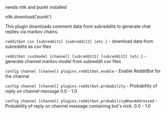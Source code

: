 needs nltk and punkt installed

nltk.download('punkt')

This plugin downloads comment data from subreddits to generate chat replies via markov chains.

```redditbot csv [subreddit1] [subreddit2] [etc.]``` - download data from subreddits as csv files

```redditbot csv2model [channel] [subreddit1] [subreddit2] [etc.]``` - generate channel markov model from subreddit csv files

```config channel [channel] plugins.redditbot.enable``` - Enable RedditBot for the channel

```config channel [channel] plugins.redditbot.probability``` - Probability of reply on channel message 0.0 - 1.0

```config channel [channel] plugins.redditbot.probabilityWhenAddressed``` - Probability of reply on channel message containing bot's nick. 0.0 - 1.0

